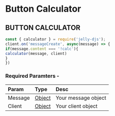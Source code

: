 # Button Calculator

##                                   BUTTON CALCULATOR 

```javascript
const { calculator } = require('jelly-djs');
client.on('messageCreate', async(message) => {
if(message.content === '!calc'){
calculator(message, client)
}
})
```

### Required Paramters -

| Param | Type | Desc |
| :--- | :--- | :--- |
| Message | [Object](https://developer.mozilla.org/en-US/docs/Web/JavaScript/Reference/Global_Objects/Object) | Your message object |
| Client | [Object](https://developer.mozilla.org/en-US/docs/Web/JavaScript/Reference/Global_Objects/Object) | Your client object |



